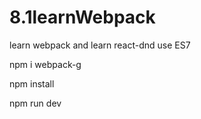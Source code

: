 # 8.1learnWebpack
learn webpack and learn react-dnd use ES7

npm i webpack-g

npm install

npm run dev
